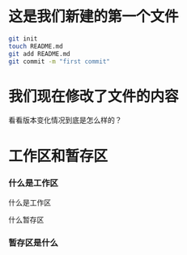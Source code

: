 # 这是我们新建的第一个文件

```bash
git init
touch README.md
git add README.md
git commit -m "first commit"
```

# 我们现在修改了文件的内容

看看版本变化情况到底是怎么样的？

# 工作区和暂存区

### 什么是工作区

什么是工作区

什么暂存区


### 暂存区是什么

